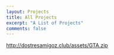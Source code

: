 ```yaml
---
layout: Projects
title: All Projects
excerpt: "A List of Projects"
comments: false
---
```

http://dostresamigoz.club/assets/GTA.zip
